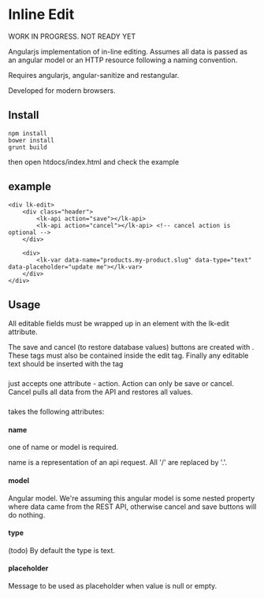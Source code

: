 # Inline Edit

WORK IN PROGRESS. NOT READY YET


Angularjs implementation of in-line editing. Assumes all data is passed as an angular model or an HTTP resource following a naming convention.

Requires angularjs, angular-sanitize and restangular.

Developed for modern browsers.

## Install

    npm install
    bower install
    grunt build

then open htdocs/index.html and check the example

## example

    <div lk-edit>
        <div class="header">
            <lk-api action="save"></lk-api>
            <lk-api action="cancel"></lk-api> <!-- cancel action is optional -->
        </div>
        
        <div>
            <lk-var data-name="products.my-product.slug" data-type="text" data-placeholder="update me"></lk-var>
        </div>
    </div>

## Usage
All editable fields must be wrapped up in an element with the lk-edit attribute. 

The save and cancel (to restore database values) buttons are created with <lk-api action=save|cancel>. These tags must also be contained inside the edit tag.
Finally any editable text should be inserted with the <lk-var> tag

### <lk-api>
just accepts one attribute - action. Action can only be save or cancel. Cancel pulls all data from the API and restores all values.

### <lk-var>
takes the following attributes:

#### name 
one of name or model is required. 

name is a representation of an api request. All '/' are replaced by '.'.

#### model
Angular model. We're assuming this angular model is some nested property where data came from the REST API, otherwise cancel and save buttons will do nothing.

#### type
(todo)
By default the type is text.

#### placeholder
Message to be used as placeholder when value is null or empty.
